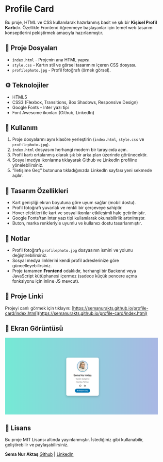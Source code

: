 # Profile Card

Bu proje, HTML ve CSS kullanılarak hazırlanmış basit ve şık bir **Kişisel Profil Kartı**dır. Özellikle Frontend öğrenmeye başlayanlar için temel web tasarım konseptlerini pekiştirmek amacıyla hazırlanmıştır.

## 📂 Proje Dosyaları 

- `index.html` - Projenin ana HTML yapısı.
- `style.css` - Kartın stil ve görsel tasarımını içeren CSS dosyası.
- `profilephoto.jpg` - Profil fotoğrafı (örnek görsel).

## ⚙️ Teknolojiler

- HTML5
- CSS3 (Flexbox, Transitions, Box Shadows, Responsive Design)
- Google Fonts - Inter yazı tipi
- Font Awesome ikonları (Github, LinkedIn)

## 🚀 Kullanım

1. Proje dosyalarını aynı klasöre yerleştirin (`index.html`, `style.css` ve `profilephoto.jpg`).
2. `index.html` dosyasını herhangi modern bir tarayıcıda açın.
3. Profil kartı ortalanmış olarak şık bir arka plan üzerinde görünecektir.
4. Sosyal medya ikonlarına tıklayarak Github ve LinkedIn profiline yönelebilirsiniz.
5. "İletişime Geç" butonuna tıkladığınızda LinkedIn sayfası yeni sekmede açılır.

## 🎨 Tasarım Özellikleri

- Kart genişliği ekran boyutuna göre uyum sağlar (mobil dostu).
- Profil fotoğrafı yuvarlak ve renkli bir çerçeveye sahiptir.
- Hover efektleri ile kart ve sosyal ikonlar etkileşimli hale getirilmiştir.
- Google Fonts'tan Inter yazı tipi kullanılarak okunabilirlik artırılmıştır.
- Buton, marka renkleriyle uyumlu ve kullanıcı dostu tasarlanmıştır.

## 📌 Notlar

- Profil fotoğrafı `profilephoto.jpg` dosyasının ismini ve yolunu değiştirebilirsiniz.
- Sosyal medya linklerini kendi profil adreslerinize göre güncelleyebilirsiniz.
- Proje tamamen **Frontend** odaklıdır, herhangi bir Backend veya JavaScript kütüphanesi içermez (sadece küçük pencere açma fonksiyonu için inline JS mevcut).

## 🔗 Proje Linki

Projeyi canlı görmek için tıklayın:
[https://semanurakts.github.io/profile-card/index.html](https://semanurakts.github.io/profile-card/index.html)

## 📸 Ekran Görüntüsü

<img src="profilecard.png" alt="Profil Kartı" width="700">

## 📄 Lisans

Bu proje MIT Lisansı altında yayınlanmıştır. İstediğiniz gibi kullanabilir, geliştirebilir ve paylaşabilirsiniz.

**Sema Nur Aktaş**
[Github](https://github.com/semanurakts) | [LinkedIn](https://www.linkedin.com/in/semanuraktas/)
